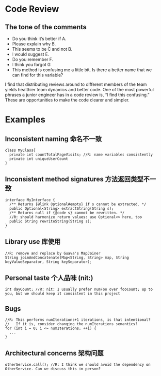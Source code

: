 # Code Review

## The tone of the comments

- Do you think it’s better if A.
- Please explain why B.
- This seems to be C and not B.
- I would suggest E.
- Do you remember F.
- I think you forgot G
- This method is confusing me a little bit. Is there a better name that we can find for this variable?

I find that distributing reviews around to different members of the team yields healthier team dynamics and better code. One of the most powerful phrases a junior engineer has in a code review is, “I find this confusing.” These are opportunities to make the code clearer and simpler.

# Examples

## Inconsistent naming 命名不一致

```
class MyClass{
  private int countTotalPageVisits; //R: name variables consistently
  private int uniqueUserCount
}
```

## Inconsistent method signatures 方法返回类型不一致
```
interface MyInterface {
  /** Returns {@link Optional#empty} if s cannot be extracted. */
  public Optional<String> extractString(String s);
  /** Returns null if {@code s} cannot be rewritten. */
  //R: should harmonize return values: use Optional<> here, too
  public String rewriteString(String s);
}
```
## Library use 库使用
```
//R: remove and replace by Guava's MapJoiner
String joinAndConcatenate(Map<String, String> map, String keyValueSeparator, String keySeparator);
```
## Personal taste 个人品味 (nit:)
```
int dayCount; //R: nit: I usually prefer numFoo over fooCount; up to you, but we should keep it consistent in this project
```
## Bugs
```
//R: This performs numIterations+1 iterations, is that intentional?
//   If it is, consider changing the numIterations semantics?
for (int i = 0; i <= numIterations; ++i) {
  ...
}
```
## Architectural concerns 架构问题
```
otherService.call(); //R: I think we should avoid the dependency on OtherService. Can we discuss this in person?
```



